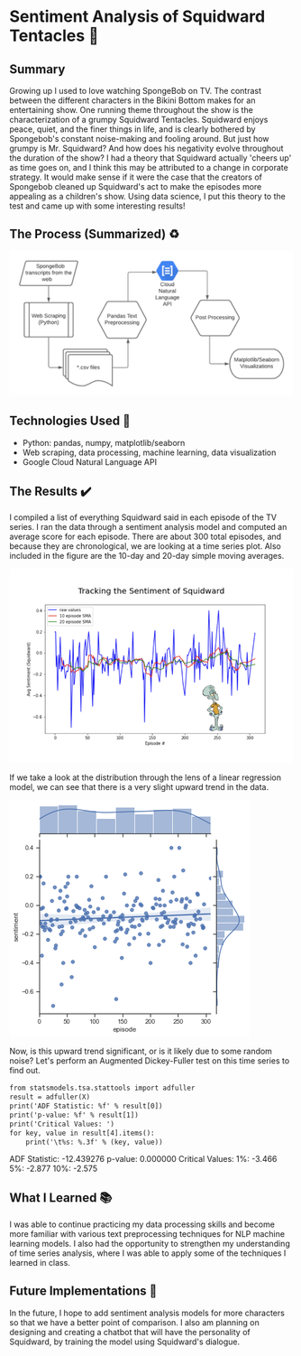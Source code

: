 # Sentiment Analysis of Squidward Tentacles :squid:

## Summary
Growing up I used to love watching SpongeBob on TV. The contrast between the different characters in the Bikini Bottom makes for an entertaining show. One running theme throughout the show is the characterization of a grumpy Squidward Tentacles. Squidward enjoys peace, quiet, and the finer things in life, and is clearly bothered by Spongebob's constant noise-making and fooling around. But just how grumpy is Mr. Squidward? And how does his negativity evolve throughout the duration of the show? I had a theory that Squidward actually 'cheers up' as time goes on, and I think this may be attributed to a change in corporate strategy. It would make sense if it were the case that the creators of Spongebob cleaned up Squidward's act to make the episodes more appealing as a children's show. Using data science, I put this theory to the test and came up with some interesting results!

## The Process (Summarized) :recycle:
![data processing flowchart](images/spongebob-sentiment-diagram.png)

## Technologies Used :microscope:
- Python: pandas, numpy, matplotlib/seaborn
- Web scraping, data processing, machine learning, data visualization
- Google Cloud Natural Language API

## The Results :heavy_check_mark:
I compiled a list of everything Squidward said in each episode of the TV series. I ran the data through a sentiment analysis model and computed an average score for each episode. There are about 300 total episodes, and because they are chronological, we are looking at a time series plot. Also included in the figure are the 10-day and 20-day simple moving averages.

![squidward sentiment time series graph](images/squidward_chart_edited.jpg)

If we take a look at the distribution through the lens of a linear regression model, we can see that there is a very slight upward trend in the data.

![regression fit of data](images/squid_regression.png)

Now, is this upward trend significant, or is it likely due to some random noise? Let's perform an Augmented Dickey-Fuller test on this time series to find out.

    from statsmodels.tsa.stattools import adfuller
    result = adfuller(X)
    print('ADF Statistic: %f' % result[0])
    print('p-value: %f' % result[1])
    print('Critical Values: ')
    for key, value in result[4].items():
        print('\t%s: %.3f' % (key, value))
        
ADF Statistic: -12.439276
p-value: 0.000000
Critical Values: 
	1%: -3.466
	5%: -2.877
	10%: -2.575

## What I Learned :books:

I was able to continue practicing my data processing skills and become more familiar with various text preprocessing techniques for NLP machine learning models. I also had the opportunity to strengthen my understanding of time series analysis, where I was able to apply some of the techniques I learned in class.

## Future Implementations :rocket:

In the future, I hope to add sentiment analysis models for more characters so that we have a better point of comparison. I also am planning on designing and creating a chatbot that will have the personality of Squidward, by training the model using Squidward's dialogue.
